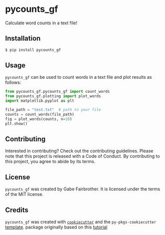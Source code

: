 # pycounts_gf

Calculate word counts in a text file!

## Installation

```bash
$ pip install pycounts_gf
```

## Usage

`pycounts_gf` can be used to count words in a text file and plot results
as follows:

```python
from pycounts_gf.pycounts_gf import count_words
from pycounts_gf.plotting import plot_words
import matplotlib.pyplot as plt

file_path = "test.txt"  # path to your file
counts = count_words(file_path)
fig = plot_words(counts, n=10)
plt.show()
```

## Contributing

Interested in contributing? Check out the contributing guidelines. 
Please note that this project is released with a Code of Conduct. 
By contributing to this project, you agree to abide by its terms.

## License

`pycounts_gf` was created by Gabe Fairbrother. It is licensed under the terms
of the MIT license.

## Credits

`pycounts_gf` was created with 
[`cookiecutter`](https://cookiecutter.readthedocs.io/en/latest/) and 
the `py-pkgs-cookiecutter` 
[template](https://github.com/py-pkgs/py-pkgs-cookiecutter).
package originally based on this [tutorial](https://py-pkgs.org/03-how-to-package-a-python)